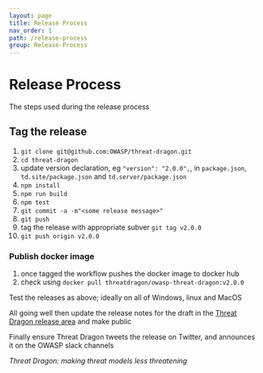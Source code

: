 ```yaml
---
layout: page
title: Release Process
nav_order: 1
path: /release-process
group: Release-Process
---
```


# Release Process
The steps used during the release process

## Tag the release
1. `git clone git@github.com:OWASP/threat-dragon.git`
1. `cd threat-dragon`
1. update version declaration, eg `"version": "2.0.0",`, in `package.json`, `td.site/package.json` and `td.server/package.json`
1. `npm install`
1. `npm run build`
1. `npm test`
1. `git commit -a -m"<some release message>"`
1. `git push`
1. tag the release with appropriate subver `git tag v2.0.0`
1. `git push origin v2.0.0` 

### Publish docker image
1. once tagged the workflow pushes the docker image to docker hub 
1. check using `docker pull threatdragon/owasp-threat-dragon:v2.0.0`

Test the releases as above; ideally on all of Windows, linux and MacOS

All going well then update the release notes for the draft in the
[Threat Dragon release area](https://github.com/OWASP/threat-dragon/releases) and make public

Finally ensure Threat Dragon tweets the release on Twitter, and announces it on the OWASP slack channels

_Threat Dragon: making threat models less threatening_
